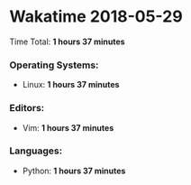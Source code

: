# Wakatime 2018-05-29

Time Total: **1 hours 37 minutes**

### Operating Systems:
- Linux: **1 hours 37 minutes** 

### Editors:
- Vim: **1 hours 37 minutes** 

### Languages:
- Python: **1 hours 37 minutes** 

